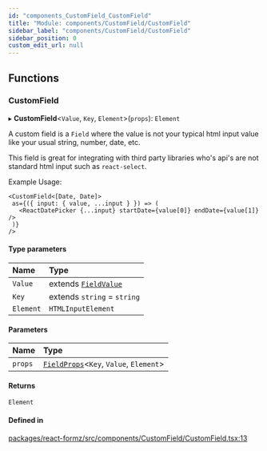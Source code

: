 ```yaml
---
id: "components_CustomField_CustomField"
title: "Module: components/CustomField/CustomField"
sidebar_label: "components/CustomField/CustomField"
sidebar_position: 0
custom_edit_url: null
---
```


## Functions

### CustomField

▸ **CustomField**<`Value`, `Key`, `Element`\>(`props`): `Element`

A custom field is a `Field` where the value is not your typical html input value like
your usual string, number, date, etc.

This field is great for integrating with third party libraries who's api's
are not standard html input such as `react-select`.

Example Usage:

```tsx
<CustomField<[Date, Date]>
 as={({ input: { value, ...input } }) => (
   <ReactDatePicker {...input} startDate={value[0]} endDate={value[1]} />
 )}
/>
```

#### Type parameters

| Name | Type |
| :------ | :------ |
| `Value` | extends [`FieldValue`](types_field.md#fieldvalue) |
| `Key` | extends `string` = `string` |
| `Element` | `HTMLInputElement` |

#### Parameters

| Name | Type |
| :------ | :------ |
| `props` | [`FieldProps`](components_Field_Field_types.md#fieldprops)<`Key`, `Value`, `Element`\> |

#### Returns

`Element`

#### Defined in

[packages/react-formz/src/components/CustomField/CustomField.tsx:13](https://github.com/ZerryStack/react-formz/blob/main/packages/react-formz/src/components/CustomField/CustomField.tsx#L13)
